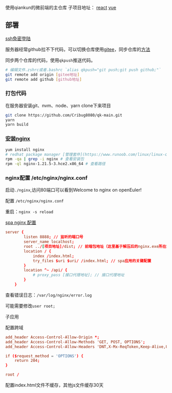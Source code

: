 使用qiankun的微前端的主仓库
子项目地址：
[react](https://github.com/Cribug8080/qk-react)
[vue](https://github.com/Cribug8080/qk-vue3)

## 部署

[ssh免密登陆](https://blog.csdn.net/jeikerxiao/article/details/84105529)

服务器经常github拉不下代码，可以切换仓库使用[gitee](https://gitee.com/)，同步仓库的[方法](https://help.gitee.com/questions/GitHub%E4%BB%93%E5%BA%93%E5%BF%AB%E9%80%9F%E5%AF%BC%E5%85%A5Gitee%E5%8F%8A%E5%90%8C%E6%AD%A5%E6%9B%B4%E6%96%B0)

同步两个仓库的代码，使用`qkpush`推送代码。
```bash
# 编辑文件.zshrc或者.bashrc `alias qkpush="git push;git push github;"`
git remote add origin [gitee地址]
git remote add github [github地址]
```

### 打包代码
在服务器安装git、nvm、node、yarn
clone下来项目
```bash
git clone https://github.com/Cribug8080/qk-main.git
yarn
yarn build
```


### [安装nginx](https://www.runoob.com/linux/nginx-install-setup.html)
```bash
yum install nginx
# redhat package manager [管理套件](https://www.runoob.com/linux/linux-comm-rpm.html)
rpm -qa | grep -i nginx # 查看安装包
rpm -ql nginx-1.21.5-3.hce2.x86_64 # 查看路径
```

### nginx配置 /etc/nginx/nginx.conf
启动`./nginx`,访问80端口可以看到Welcome to nginx on openEuler!

配置 `/etc/nginx/nginx.conf`

重启：`nginx -s reload`

[spa nginx 配置](https://juejin.cn/post/7003257678537424932)

```conf
server {
        listen 8888; // 监听的端口号
        server_name localhost;
        root ../[项目地址]/dist; // 前端包地址（这里基于解压后的nginx.exe所在地址使用的相对路径）
        location / {
            index /index.html;
            try_files $uri $uri/ /index.html; // spa应用的关键配置
        }
        location ^~ /api/ {
            # proxy_pass [接口代理地址]; // 接口代理地址
        }
    }
```

查看错误日志：`/var/log/nginx/error.log`

可能需要修改`user root;`


子应用

配置跨域
```conf
add_header Access-Control-Allow-Origin *;
add_header Access-Control-Allow-Methods 'GET, POST, OPTIONS';
add_header Access-Control-Allow-Headers 'DNT,X-Mx-ReqToken,Keep-Alive,User-Agent,X-Requested-With,If-Modified-Since,Cache-Control,Content-Type,Authorization';

if ($request_method = 'OPTIONS') {
    return 204;
}

root /
```

配置index.html文件不缓存，其他js文件缓存30天





